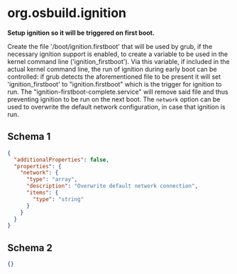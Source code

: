 
# org.osbuild.ignition

**Setup ignition so it will be triggered on first boot.**

Create the file '/boot/ignition.firstboot' that will be used by grub,
if the necessary ignition support is enabled, to create a variable to
be used in the kernel command line ('ignition_firstboot'). Via this
variable, if included in the actual kernel command line, the run of
ignition during early boot can be controlled: if grub detects the
aforementioned file to be present it will set 'ignition_firstboot'
to "ignition.firstboot" which is the trigger for ignition to run.
The "ignition-firstboot-complete.service" will remove said file and
thus preventing ignition to be run on the next boot.
The `network` option can be used to overwrite the default network
configuration, in case that ignition is run.

## Schema 1

```json
{
  "additionalProperties": false,
  "properties": {
    "network": {
      "type": "array",
      "description": "Overwrite default network connection",
      "items": {
        "type": "string"
      }
    }
  }
}
```

## Schema 2

```json
{}
```
